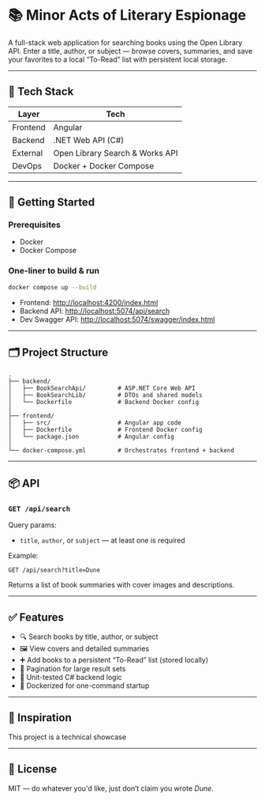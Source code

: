 # 📚 Minor Acts of Literary Espionage

A full-stack web application for searching books using the Open Library API. Enter a title, author, or subject — browse covers, summaries, and save your favorites to a local “To-Read” list with persistent local storage.

---

## 🧱 Tech Stack

| Layer     | Tech                            |
|-----------|---------------------------------|
| Frontend  | Angular                         |
| Backend   | .NET Web API (C#)               |
| External  | Open Library Search & Works API |
| DevOps    | Docker + Docker Compose         |

---

## 🚀 Getting Started

### Prerequisites

- Docker
- Docker Compose

### One-liner to build & run

```bash
docker compose up --build
```

- Frontend: [http://localhost:4200/index.html](http://localhost:4200/index.html)
- Backend API: [http://localhost:5074/api/search](http://localhost:5074/api/search)
- Dev Swagger API: [http://localhost:5074/swagger/index.html](http://localhost:5074/swagger/index.html)

---

## 🗂 Project Structure

```
.
├── backend/
│   ├── BookSearchApi/         # ASP.NET Core Web API
│   ├── BookSearchLib/         # DTOs and shared models
│   └── Dockerfile             # Backend Docker config
│
├── frontend/
│   ├── src/                   # Angular app code
│   ├── Dockerfile             # Frontend Docker config
│   └── package.json           # Angular config
│
└── docker-compose.yml         # Orchestrates frontend + backend
```

---

## 📦 API

### `GET /api/search`

Query params:

- `title`, `author`, or `subject` — at least one is required

Example:

```http
GET /api/search?title=Dune
```

Returns a list of book summaries with cover images and descriptions.

---

## ✅ Features

- 🔍 Search books by title, author, or subject
- 🖼 View covers and detailed summaries
- ➕ Add books to a persistent “To-Read” list (stored locally)
- 🔄 Pagination for large result sets
- 🧪 Unit-tested C# backend logic
- 🐳 Dockerized for one-command startup

---

## 🧠 Inspiration

This project is a technical showcase

---

## 📖 License

MIT — do whatever you'd like, just don’t claim you wrote *Dune*.
